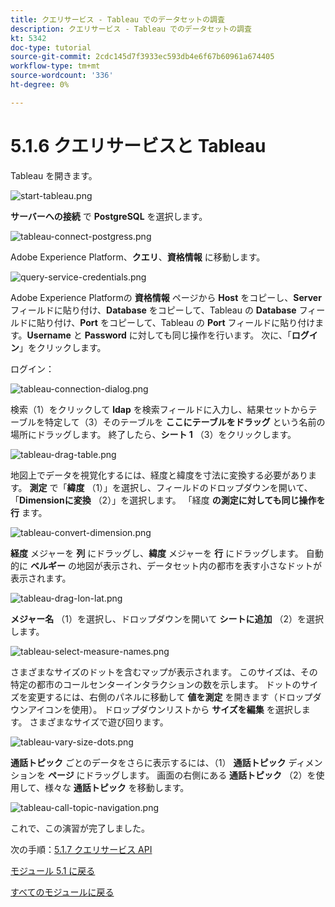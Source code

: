 ```yaml
---
title: クエリサービス - Tableau でのデータセットの調査
description: クエリサービス - Tableau でのデータセットの調査
kt: 5342
doc-type: tutorial
source-git-commit: 2cdc145d7f3933ec593db4e6f67b60961a674405
workflow-type: tm+mt
source-wordcount: '336'
ht-degree: 0%

---
```


# 5.1.6 クエリサービスと Tableau

Tableau を開きます。

![start-tableau.png](./images/start-tableau.png)

**サーバーへの接続** で **PostgreSQL** を選択します。

![tableau-connect-postgress.png](./images/tableau-connect-postgress.png)

Adobe Experience Platform、**クエリ**、**資格情報** に移動します。

![query-service-credentials.png](./images/query-service-credentials.png)

Adobe Experience Platformの **資格情報** ページから **Host** をコピーし、**Server** フィールドに貼り付け、**Database** をコピーして、Tableau の **Database** フィールドに貼り付け、**Port** をコピーして、Tableau の **Port** フィールドに貼り付けます。**Username** と **Password** に対しても同じ操作を行います。 次に、「**ログイン**」をクリックします。

ログイン：

![tableau-connection-dialog.png](./images/tableau-connection-dialog.png)

検索（1）をクリックして **ldap** を検索フィールドに入力し、結果セットからテーブルを特定して（3）そのテーブルを **ここにテーブルをドラッグ** という名前の場所にドラッグします。 終了したら、**シート 1** （3）をクリックします。

![tableau-drag-table.png](./images/tableau-drag-table.png)

地図上でデータを視覚化するには、経度と緯度を寸法に変換する必要があります。 **測定** で「**緯度** （1）」を選択し、フィールドのドロップダウンを開いて、「**Dimensionに変換** （2）」を選択します。 「経度 **の測定に対しても同じ操作を行** ます。

![tableau-convert-dimension.png](./images/tableau-convert-dimension.png)

**経度** メジャーを **列** にドラッグし、**緯度** メジャーを **行** にドラッグします。 自動的に **ベルギー** の地図が表示され、データセット内の都市を表す小さなドットが表示されます。

![tableau-drag-lon-lat.png](./images/tableau-drag-lon-lat.png)

**メジャー名** （1）を選択し、ドロップダウンを開いて **シートに追加** （2）を選択します。

![tableau-select-measure-names.png](./images/tableau-select-measure-names.png)

さまざまなサイズのドットを含むマップが表示されます。 このサイズは、その特定の都市のコールセンターインタラクションの数を示します。 ドットのサイズを変更するには、右側のパネルに移動して **値を測定** を開きます（ドロップダウンアイコンを使用）。 ドロップダウンリストから **サイズを編集** を選択します。 さまざまなサイズで遊び回ります。

![tableau-vary-size-dots.png](./images/tableau-vary-size-dots.png)

**通話トピック** ごとのデータをさらに表示するには、（1） **通話トピック** ディメンションを **ページ** にドラッグします。 画面の右側にある **通話トピック** （2）を使用して、様々な **通話トピック** を移動します。

![tableau-call-topic-navigation.png](./images/tableau-call-topic-navigation.png)

これで、この演習が完了しました。

次の手順：[5.1.7 クエリサービス API](./ex7.md)

[モジュール 5.1 に戻る](./query-service.md)

[すべてのモジュールに戻る](../../../overview.md)
